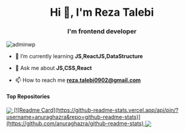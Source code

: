 <h1 align="center">Hi 👋, I'm Reza Talebi</h1>
<h3 align="center">I'm frontend developer</h3>

<p align="left"> <img src="https://komarev.com/ghpvc/?username=adminwp&label=Profile%20views&color=0e75b6&style=flat" alt="adminwp" /> </p>

- 🌱 I’m currently learning **JS,ReactJS,DataStructure**

- 💬 Ask me about **JS,CSS,React**

- 📫 How to reach me **reza.talebi0902@gmail.com**



#### Top Repositories


<a href="https://github.com/anuraghazra/github-readme-stats">
  <img align="center" src="https://github-readme-stats.vercel.app/api/pin/?username=anuraghazra&repo=github-readme-stats&theme=buefy" />
  [![Readme Card](https://github-readme-stats.vercel.app/api/pin/?username=anuraghazra&repo=github-readme-stats)](https://github.com/anuraghazra/github-readme-stats)
</a>
<a href="https://github.com/anuraghazra/anuraghazra.github.io">
  <img align="center" src="https://github-readme-stats.vercel.app/api/pin/?username=anuraghazra&repo=anuraghazra.github.io&theme=buefy" />
</a>

